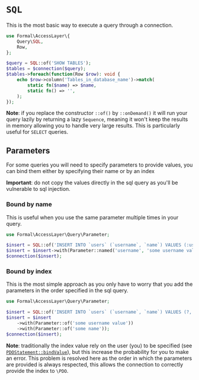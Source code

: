 # `SQL`

This is the most basic way to execute a query through a connection.

```php
use Formal\AccessLayer\{
    Query\SQL,
    Row,
};

$query = SQL::of('SHOW TABLES');
$tables = $connection($query);
$tables->foreach(function(Row $row): void {
    echo $row->column('Tables_in_database_name')->match(
        static fn($name) => $name,
        static fn() => '',
    );
});
```

**Note**: if you replace the constructor `::of()` by `::onDemand()` it will run your query lazily by returning a lazy `Sequence`, meaning it won't keep the results in memory allowing you to handle very large results. This is particularly useful for `SELECT` queries.

## Parameters

For some queries you will need to specify parameters to provide values, you can bind them either by specifying their name or by an index

**Important**: do not copy the values directly in the sql query as you'll be vulnerable to sql injection.

### Bound by name

This is useful when you use the same parameter multiple times in your query.

```php
use Formal\AccessLayer\Query\Parameter;

$insert = SQL::of('INSERT INTO `users` (`username`, `name`) VALUES (:username, :username)');
$insert = $insert->with(Parameter::named('username', 'some username value'));
$connection($insert);
```

### Bound by index

This is the most simple approach as you only have to worry that you add the parameters in the order specified in the sql query.

```php
use Formal\AccessLayer\Query\Parameter;

$insert = SQL::of('INSERT INTO `users` (`username`, `name`) VALUES (?, ?)');
$insert = $insert
    ->with(Parameter::of('some username value'))
    ->with(Parameter::of('some name'));
$connection($insert);
```

**Note**: traditionally the index value rely on the user (you) to be specified (see [`PDOStatement::bindValue`](https://www.php.net/manual/en/pdostatement.bindvalue.php)), but this increase the probability for you to make an error. This problem is resolved here as the order in which the parameters are provided is always respected, this allows the connection to correctly provide the index to `\PDO`.
